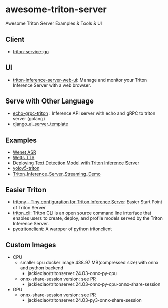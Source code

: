 # awesome-triton-server
Awesome Triton Server Examples &amp; Tools &amp; UI

## Client
- [triton-service-go](https://github.com/sunhailin-Leo/triton-service-go)

## UI
- [triton-inference-server-web-ui](https://github.com/duydvu/triton-inference-server-web-ui): Manage and monitor your Triton Inference Server with a web browser. 

## Serve with Other Language
- [echo-grpc-triton](https://github.com/Curt-Park/echo-grpc-triton) : Inference API server with echo and gRPC to triton server (golang)
- [django_ai_server_template](https://github.com/Bobo-y/django_ai_server_template)

## Examples
- [Wenet ASR](https://github.com/wenet-e2e/wenet/tree/main/runtime/gpu)
- [Wetts TTS](https://github.com/wenet-e2e/wetts/tree/main/runtime/gpu_triton)
- [Deploying Text Detection Model with Triton Inference Server](https://github.com/protonx-mles-03/minh-triton-server)
- [yolov5-triton](https://github.com/MACNICA-CLAVIS-NV/yolov5-triton)
- [Triton_Inference_Server_Streaming_Demo](https://github.com/AI796/Triton_Inference_Server_Streaming_Demo)

## Easier Triton
- [tritony - Tiny configuration for Triton Inference Server](https://github.com/rtzr/tritony) Easier Start Point of Triton Server
- [triton_cli](https://github.com/triton-inference-server/triton_cli): Triton CLI is an open source command line interface that enables users to create, deploy, and profile models served by the Triton Inference Server.
- [pyotritonclient](https://github.com/oeway/pyotritonclient): A warpper of python tritonclient

## Custom Images
- CPU
  - smaller cpu docker image 438.97 MB(compressed size) with onnx and python backend
    - jackiexiao/tritonserver:24.03-onnx-py-cpu
  - onnx-share-session version: see [PR](https://github.com/triton-inference-server/onnxruntime_backend/pull/248)
    - jackiexiao/tritonserver:24.03-onnx-py-cpu-onnx-share-session
- GPU
  - onnx-share-session version: see [PR](https://github.com/triton-inference-server/onnxruntime_backend/pull/248)
    - jackiexiao/tritonserver:24.03-py3-onnx-share-session

